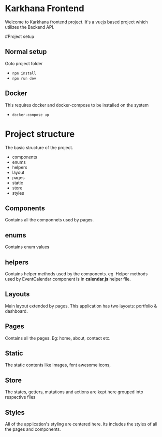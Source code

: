 # Karkhana Frontend

Welcome to Karkhana frontend project. It's a vuejs based project which utilizes the Backend API.

#Project setup

## Normal setup

Goto project folder
- `npm install`
- `npm run dev`

## Docker
This requires docker and docker-compose to be installed on the system
- `docker-compose up`

# Project structure

The basic structure of the project.
- components
- enums
- helpers
- layout
- pages
- static
- store
- styles

## Components
Contains all the componnets used by pages.

## enums
Contains enum values

## helpers
Contains helper methods used by the components. eg. Helper methods used by EventCalendar component is in **calendar.js** helper file.

## Layouts
Main layout extended by pages. This application has two layouts: portfolio & dashboard. 

## Pages
Contains all the pages. Eg: home, about, contact etc.

## Static
The static contents like images, font awesome icons, 

## Store
The states, getters, mutations and actions are kept here grouped into respective files

## Styles
All of the application's styling are centered here. Its includes the styles of all the pages and components.